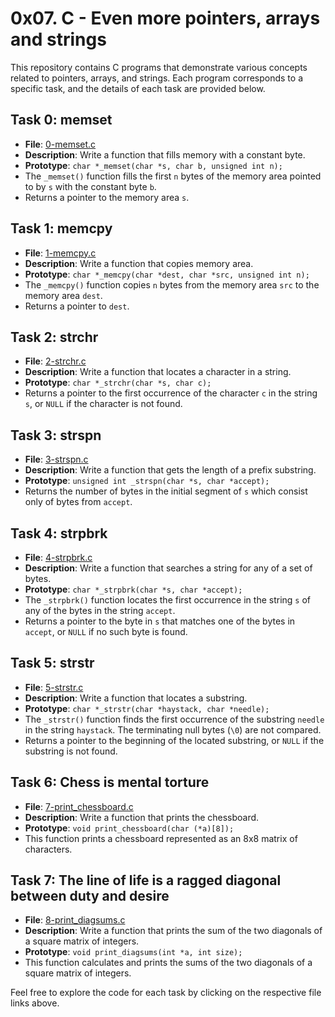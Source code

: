 # 0x07. C - Even more pointers, arrays and strings

This repository contains C programs that demonstrate various concepts related to pointers, arrays, and strings. Each program corresponds to a specific task, and the details of each task are provided below.

## Task 0: memset
- **File**: [0-memset.c](0-memset.c)
- **Description**: Write a function that fills memory with a constant byte.
- **Prototype**: `char *_memset(char *s, char b, unsigned int n);`
- The `_memset()` function fills the first `n` bytes of the memory area pointed to by `s` with the constant byte `b`.
- Returns a pointer to the memory area `s`.

## Task 1: memcpy
- **File**: [1-memcpy.c](1-memcpy.c)
- **Description**: Write a function that copies memory area.
- **Prototype**: `char *_memcpy(char *dest, char *src, unsigned int n);`
- The `_memcpy()` function copies `n` bytes from the memory area `src` to the memory area `dest`.
- Returns a pointer to `dest`.

## Task 2: strchr
- **File**: [2-strchr.c](2-strchr.c)
- **Description**: Write a function that locates a character in a string.
- **Prototype**: `char *_strchr(char *s, char c);`
- Returns a pointer to the first occurrence of the character `c` in the string `s`, or `NULL` if the character is not found.

## Task 3: strspn
- **File**: [3-strspn.c](3-strspn.c)
- **Description**: Write a function that gets the length of a prefix substring.
- **Prototype**: `unsigned int _strspn(char *s, char *accept);`
- Returns the number of bytes in the initial segment of `s` which consist only of bytes from `accept`.

## Task 4: strpbrk
- **File**: [4-strpbrk.c](4-strpbrk.c)
- **Description**: Write a function that searches a string for any of a set of bytes.
- **Prototype**: `char *_strpbrk(char *s, char *accept);`
- The `_strpbrk()` function locates the first occurrence in the string `s` of any of the bytes in the string `accept`.
- Returns a pointer to the byte in `s` that matches one of the bytes in `accept`, or `NULL` if no such byte is found.

## Task 5: strstr
- **File**: [5-strstr.c](5-strstr.c)
- **Description**: Write a function that locates a substring.
- **Prototype**: `char *_strstr(char *haystack, char *needle);`
- The `_strstr()` function finds the first occurrence of the substring `needle` in the string `haystack`. The terminating null bytes (`\0`) are not compared.
- Returns a pointer to the beginning of the located substring, or `NULL` if the substring is not found.

## Task 6: Chess is mental torture
- **File**: [7-print_chessboard.c](7-print_chessboard.c)
- **Description**: Write a function that prints the chessboard.
- **Prototype**: `void print_chessboard(char (*a)[8]);`
- This function prints a chessboard represented as an 8x8 matrix of characters.

## Task 7: The line of life is a ragged diagonal between duty and desire
- **File**: [8-print_diagsums.c](8-print_diagsums.c)
- **Description**: Write a function that prints the sum of the two diagonals of a square matrix of integers.
- **Prototype**: `void print_diagsums(int *a, int size);`
- This function calculates and prints the sums of the two diagonals of a square matrix of integers.

Feel free to explore the code for each task by clicking on the respective file links above.
